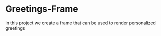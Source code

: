 # Greetings-Frame
in this project we create a frame that can be used to render personalized greetings

